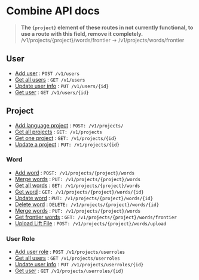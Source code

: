 # Combine API docs

> **The `{project}` element of these routes in not currently functional, to use a route with this field, remove it completely.**  
> /v1/projects/{project}/words/frontier → /v1/projects/words/frontier

## User

- [Add user](users/post.md) : `POST /v1/users`
- [Get all users](users/get_all.md) : `GET /v1/users`
- [Update user info](users/put.md) : `PUT /v1/users/{id}`
- [Get user](users/get.md) : `GET /v1/users/{id}`

## Project

- [Add language project](projects/post.md) : `POST: /v1/projects/`
- [Get all projects](projects/get_all.md) : `GET: /v1/projects`
- [Get one project](projects/get.md) : `GET: /v1/projects/{id}`
- [Update a project](projects/put.md) : `PUT: /v1/projects/{id}`

### Word

- [Add word](projects/words/post.md) : `POST: /v1/projects/{project}/words`
- [Merge words](projects/words/put.md) : `PUT: /v1/projects/{project}/words`
- [Get all words](projects/words/get.md) : `GET: /v1/projects/{project}/words`
- [Get word](projects/words/get_id.md) : `GET: /v1/projects/{project}/words/{id}`
- [Update word](projects/words/put_id.md) : `PUT: /v1/projects/{project}/words/{id}`
- [Delete word](projects/words/delete_id.md) : `DELETE: /v1/projects/{project}/words/{id}`
- [Merge words](projects/words/put.md) : `PUT: /v1/projects/{project}/words`
- [Get frontier words](projects/words/frontier.md) : `GET: /v1/projects/{project}/words/frontier`
- [Upload Lift File](projects/words/post_upload.md) : `POST: /v1/projects/{project}/words/upload`

### User Role

- [Add user role](projects/user_roles/post.md) : `POST /v1/projects/userroles`
- [Get all users](projects/user_roles/get_all.md) : `GET /v1/projects/userroles`
- [Update user info](projects/user_roles/put.md) : `PUT /v1/projects/userroles/{id}`
- [Get user](projects/user_roles/get.md) : `GET /v1/projects/userroles/{id}`